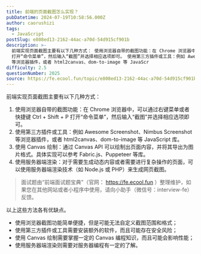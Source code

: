 ```yaml
---
title: 前端的页面截图怎么实现？
pubDatetime: 2024-07-19T10:58:56.000Z
author: caorushizi
tags:
  - JavaScript
postSlug: e808ed13-2162-44ac-a70d-54d915cf901b
description: >-
  前端实现页面截图主要有以下几种方式： 使用浏览器自带的截图功能：在 Chrome 浏览器中，可以通过右键菜单或者快捷键 Ctrl + Shift + P
  打开“命令菜单”，然后输入“截图”并选择相应选项即可。 使用第三方插件或工具：例如 Awesome Screenshot、Nimbus Screenshot
  等浏览器插件，或者 html2canvas、dom-to-image 等 JavaScr
difficulty: 2.5
questionNumber: 2025
source: https://fe.ecool.fun/topic/e808ed13-2162-44ac-a70d-54d915cf901b
---
```


前端实现页面截图主要有以下几种方式：

1. 使用浏览器自带的截图功能：在 Chrome 浏览器中，可以通过右键菜单或者快捷键 Ctrl + Shift + P 打开“命令菜单”，然后输入“截图”并选择相应选项即可。
2. 使用第三方插件或工具：例如 Awesome Screenshot、Nimbus Screenshot 等浏览器插件，或者 html2canvas、dom-to-image 等 JavaScript 库。
3. 使用 Canvas 绘制：通过 Canvas API 可以绘制出页面内容，并将其导出为图片格式。具体实现可以参考 Fabric.js、Puppeteer 等库。
4. 使用服务器端渲染：对于需要生成动态内容或者需要进行复杂操作的页面，可以使用服务器端渲染技术（如 Node.js 或 PHP）来生成网页截图。

> 面试题由“前端面试题宝典”（官网： https://fe.ecool.fun ）整理维护，如果您在其他网站或者小程序中使用，请向小助手（微信号：interview-fe）反馈。

以上这些方法各有优缺点。

- 使用浏览器截图功能简单便捷，但是可能无法自定义截图范围和格式；
- 使用第三方插件或工具需要安装额外的软件，而且可能存在安全风险；
- 使用 Canvas 绘制需要掌握一定的 Canvas 编程知识，而且可能会影响性能；
- 使用服务器端渲染则需要对服务器编程有一定的了解。
